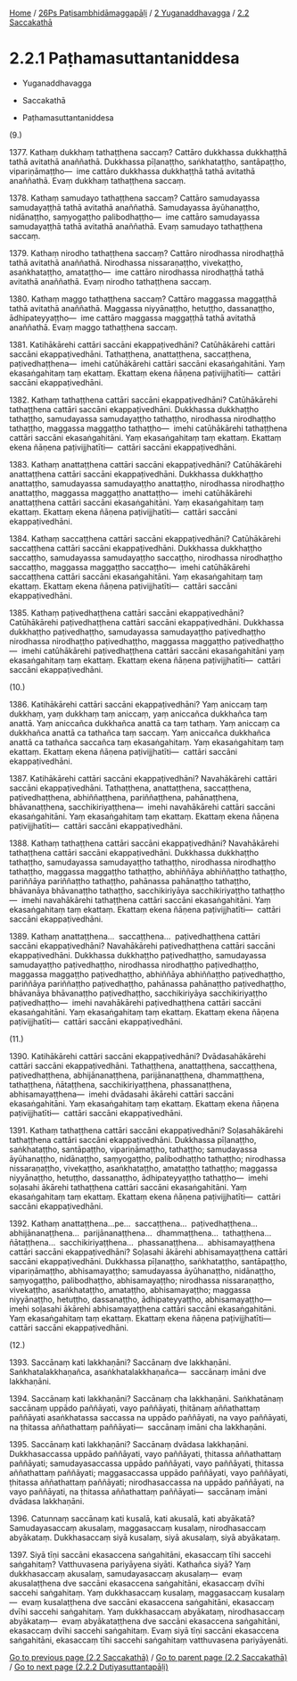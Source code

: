 
[Home](/) / [26Ps Paṭisambhidāmaggapāḷi](../../../26Ps.md) / [2 Yuganaddhavagga](../../2.md) / [2.2 Saccakathā](../2.2.md)

# 2.2.1 Paṭhamasuttantaniddesa

* Yuganaddhavagga

* Saccakathā

* Paṭhamasuttantaniddesa

(9.)

1377\. Kathaṃ dukkhaṃ tathaṭṭhena saccaṃ? Cattāro dukkhassa dukkhaṭṭhā tathā avitathā anaññathā. Dukkhassa pīḷanaṭṭho, saṅkhataṭṭho, santāpaṭṭho, vipariṇāmaṭṭho—  ime cattāro dukkhassa dukkhaṭṭhā tathā avitathā anaññathā. Evaṃ dukkhaṃ tathaṭṭhena saccaṃ.

1378\. Kathaṃ samudayo tathaṭṭhena saccaṃ? Cattāro samudayassa samudayaṭṭhā tathā avitathā anaññathā. Samudayassa āyūhanaṭṭho, nidānaṭṭho, saṃyogaṭṭho palibodhaṭṭho—  ime cattāro samudayassa samudayaṭṭhā tathā avitathā anaññathā. Evaṃ samudayo tathaṭṭhena saccaṃ.

1379\. Kathaṃ nirodho tathaṭṭhena saccaṃ? Cattāro nirodhassa nirodhaṭṭhā tathā avitathā anaññathā. Nirodhassa nissaraṇaṭṭho, vivekaṭṭho, asaṅkhataṭṭho, amataṭṭho—  ime cattāro nirodhassa nirodhaṭṭhā tathā avitathā anaññathā. Evaṃ nirodho tathaṭṭhena saccaṃ.

1380\. Kathaṃ maggo tathaṭṭhena saccaṃ? Cattāro maggassa maggaṭṭhā tathā avitathā anaññathā. Maggassa niyyānaṭṭho, hetuṭṭho, dassanaṭṭho, ādhipateyyaṭṭho—  ime cattāro maggassa maggaṭṭhā tathā avitathā anaññathā. Evaṃ maggo tathaṭṭhena saccaṃ.

1381\. Katihākārehi cattāri saccāni ekappaṭivedhāni? Catūhākārehi cattāri saccāni ekappaṭivedhāni. Tathaṭṭhena, anattaṭṭhena, saccaṭṭhena, paṭivedhaṭṭhena—  imehi catūhākārehi cattāri saccāni ekasaṅgahitāni. Yaṃ ekasaṅgahitaṃ taṃ ekattaṃ. Ekattaṃ ekena ñāṇena paṭivijjhatīti—  cattāri saccāni ekappaṭivedhāni.

1382\. Kathaṃ tathaṭṭhena cattāri saccāni ekappaṭivedhāni? Catūhākārehi tathaṭṭhena cattāri saccāni ekappaṭivedhāni. Dukkhassa dukkhaṭṭho tathaṭṭho, samudayassa samudayaṭṭho tathaṭṭho, nirodhassa nirodhaṭṭho tathaṭṭho, maggassa maggaṭṭho tathaṭṭho—  imehi catūhākārehi tathaṭṭhena cattāri saccāni ekasaṅgahitāni. Yaṃ ekasaṅgahitaṃ taṃ ekattaṃ. Ekattaṃ ekena ñāṇena paṭivijjhatīti—  cattāri saccāni ekappaṭivedhāni.

1383\. Kathaṃ anattaṭṭhena cattāri saccāni ekappaṭivedhāni? Catūhākārehi anattaṭṭhena cattāri saccāni ekappaṭivedhāni. Dukkhassa dukkhaṭṭho anattaṭṭho, samudayassa samudayaṭṭho anattaṭṭho, nirodhassa nirodhaṭṭho anattaṭṭho, maggassa maggaṭṭho anattaṭṭho—  imehi catūhākārehi anattaṭṭhena cattāri saccāni ekasaṅgahitāni. Yaṃ ekasaṅgahitaṃ taṃ ekattaṃ. Ekattaṃ ekena ñāṇena paṭivijjhatīti—  cattāri saccāni ekappaṭivedhāni.

1384\. Kathaṃ saccaṭṭhena cattāri saccāni ekappaṭivedhāni? Catūhākārehi saccaṭṭhena cattāri saccāni ekappaṭivedhāni. Dukkhassa dukkhaṭṭho saccaṭṭho, samudayassa samudayaṭṭho saccaṭṭho, nirodhassa nirodhaṭṭho saccaṭṭho, maggassa maggaṭṭho saccaṭṭho—  imehi catūhākārehi saccaṭṭhena cattāri saccāni ekasaṅgahitāni. Yaṃ ekasaṅgahitaṃ taṃ ekattaṃ. Ekattaṃ ekena ñāṇena paṭivijjhatīti—  cattāri saccāni ekappaṭivedhāni.

1385\. Kathaṃ paṭivedhaṭṭhena cattāri saccāni ekappaṭivedhāni? Catūhākārehi paṭivedhaṭṭhena cattāri saccāni ekappaṭivedhāni. Dukkhassa dukkhaṭṭho paṭivedhaṭṭho, samudayassa samudayaṭṭho paṭivedhaṭṭho nirodhassa nirodhaṭṭho paṭivedhaṭṭho, maggassa maggaṭṭho paṭivedhaṭṭho—  imehi catūhākārehi paṭivedhaṭṭhena cattāri saccāni ekasaṅgahitāni yaṃ ekasaṅgahitaṃ taṃ ekattaṃ. Ekattaṃ ekena ñāṇena paṭivijjhatīti—  cattāri saccāni ekappaṭivedhāni.

(10.)

1386\. Katihākārehi cattāri saccāni ekappaṭivedhāni? Yaṃ aniccaṃ taṃ dukkhaṃ, yaṃ dukkhaṃ taṃ aniccaṃ, yaṃ aniccañca dukkhañca taṃ anattā. Yaṃ aniccañca dukkhañca anattā ca taṃ tathaṃ. Yaṃ aniccaṃ ca dukkhañca anattā ca tathañca taṃ saccaṃ. Yaṃ aniccañca dukkhañca anattā ca tathañca saccañca taṃ ekasaṅgahitaṃ. Yaṃ ekasaṅgahitaṃ taṃ ekattaṃ. Ekattaṃ ekena ñāṇena paṭivijjhatīti—  cattāri saccāni ekappaṭivedhāni.

1387\. Katihākārehi cattāri saccāni ekappaṭivedhāni? Navahākārehi cattāri saccāni ekappaṭivedhāni. Tathaṭṭhena, anattaṭṭhena, saccaṭṭhena, paṭivedhaṭṭhena, abhiññaṭṭhena, pariññaṭṭhena, pahānaṭṭhena, bhāvanaṭṭhena, sacchikiriyaṭṭhena—  imehi navahākārehi cattāri saccāni ekasaṅgahitāni. Yaṃ ekasaṅgahitaṃ taṃ ekattaṃ. Ekattaṃ ekena ñāṇena paṭivijjhatīti—  cattāri saccāni ekappaṭivedhāni.

1388\. Kathaṃ tathaṭṭhena cattāri saccāni ekappaṭivedhāni? Navahākārehi tathaṭṭhena cattāri saccāni ekappaṭivedhāni. Dukkhassa dukkhaṭṭho tathaṭṭho, samudayassa samudayaṭṭho tathaṭṭho, nirodhassa nirodhaṭṭho tathaṭṭho, maggassa maggaṭṭho tathaṭṭho, abhiññāya abhiññaṭṭho tathaṭṭho, pariññāya pariññaṭṭho tathaṭṭho, pahānassa pahānaṭṭho tathaṭṭho, bhāvanāya bhāvanaṭṭho tathaṭṭho, sacchikiriyāya sacchikiriyaṭṭho tathaṭṭho—  imehi navahākārehi tathaṭṭhena cattāri saccāni ekasaṅgahitāni. Yaṃ ekasaṅgahitaṃ taṃ ekattaṃ. Ekattaṃ ekena ñāṇena paṭivijjhatīti—  cattāri saccāni ekappaṭivedhāni.

1389\. Kathaṃ anattaṭṭhena…  saccaṭṭhena…  paṭivedhaṭṭhena cattāri saccāni ekappaṭivedhāni? Navahākārehi paṭivedhaṭṭhena cattāri saccāni ekappaṭivedhāni. Dukkhassa dukkhaṭṭho paṭivedhaṭṭho, samudayassa samudayaṭṭho paṭivedhaṭṭho, nirodhassa nirodhaṭṭho paṭivedhaṭṭho, maggassa maggaṭṭho paṭivedhaṭṭho, abhiññāya abhiññaṭṭho paṭivedhaṭṭho, pariññāya pariññaṭṭho paṭivedhaṭṭho, pahānassa pahānaṭṭho paṭivedhaṭṭho, bhāvanāya bhāvanaṭṭho paṭivedhaṭṭho, sacchikiriyāya sacchikiriyaṭṭho paṭivedhaṭṭho—  imehi navahākārehi paṭivedhaṭṭhena cattāri saccāni ekasaṅgahitāni. Yaṃ ekasaṅgahitaṃ taṃ ekattaṃ. Ekattaṃ ekena ñāṇena paṭivijjhatīti—  cattāri saccāni ekappaṭivedhāni.

(11.)

1390\. Katihākārehi cattāri saccāni ekappaṭivedhāni? Dvādasahākārehi cattāri saccāni ekappaṭivedhāni. Tathaṭṭhena, anattaṭṭhena, saccaṭṭhena, paṭivedhaṭṭhena, abhijānanaṭṭhena, parijānanaṭṭhena, dhammaṭṭhena, tathaṭṭhena, ñātaṭṭhena, sacchikiriyaṭṭhena, phassanaṭṭhena, abhisamayaṭṭhena—  imehi dvādasahi ākārehi cattāri saccāni ekasaṅgahitāni. Yaṃ ekasaṅgahitaṃ taṃ ekattaṃ. Ekattaṃ ekena ñāṇena paṭivijjhatīti—  cattāri saccāni ekappaṭivedhāni.

1391\. Kathaṃ tathaṭṭhena cattāri saccāni ekappaṭivedhāni? Soḷasahākārehi tathaṭṭhena cattāri saccāni ekappaṭivedhāni. Dukkhassa pīḷanaṭṭho, saṅkhataṭṭho, santāpaṭṭho, vipariṇāmaṭṭho, tathaṭṭho; samudayassa āyūhanaṭṭho, nidānaṭṭho, saṃyogaṭṭho, palibodhaṭṭho tathaṭṭho; nirodhassa nissaraṇaṭṭho, vivekaṭṭho, asaṅkhataṭṭho, amataṭṭho tathaṭṭho; maggassa niyyānaṭṭho, hetuṭṭho, dassanaṭṭho, ādhipateyyaṭṭho tathaṭṭho—  imehi soḷasahi ākārehi tathaṭṭhena cattāri saccāni ekasaṅgahitāni. Yaṃ ekasaṅgahitaṃ taṃ ekattaṃ. Ekattaṃ ekena ñāṇena paṭivijjhatīti—  cattāri saccāni ekappaṭivedhāni.

1392\. Kathaṃ anattaṭṭhena…pe…  saccaṭṭhena…  paṭivedhaṭṭhena…  abhijānanaṭṭhena…  parijānanaṭṭhena…  dhammaṭṭhena…  tathaṭṭhena…  ñātaṭṭhena…  sacchikiriyaṭṭhena…  phassanaṭṭhena…  abhisamayaṭṭhena cattāri saccāni ekappaṭivedhāni? Soḷasahi ākārehi abhisamayaṭṭhena cattāri saccāni ekappaṭivedhāni. Dukkhassa pīḷanaṭṭho, saṅkhataṭṭho, santāpaṭṭho, vipariṇāmaṭṭho, abhisamayaṭṭho; samudayassa āyūhanaṭṭho, nidānaṭṭho, saṃyogaṭṭho, palibodhaṭṭho, abhisamayaṭṭho; nirodhassa nissaraṇaṭṭho, vivekaṭṭho, asaṅkhataṭṭho, amataṭṭho, abhisamayaṭṭho; maggassa niyyānaṭṭho, hetuṭṭho, dassanaṭṭho, ādhipateyyaṭṭho, abhisamayaṭṭho—  imehi soḷasahi ākārehi abhisamayaṭṭhena cattāri saccāni ekasaṅgahitāni. Yaṃ ekasaṅgahitaṃ taṃ ekattaṃ. Ekattaṃ ekena ñāṇena paṭivijjhatīti—  cattāri saccāni ekappaṭivedhāni.

(12.)

1393\. Saccānaṃ kati lakkhaṇāni? Saccānaṃ dve lakkhaṇāni. Saṅkhatalakkhaṇañca, asaṅkhatalakkhaṇañca—  saccānaṃ imāni dve lakkhaṇāni.

1394\. Saccānaṃ kati lakkhaṇāni? Saccānaṃ cha lakkhaṇāni. Saṅkhatānaṃ saccānaṃ uppādo paññāyati, vayo paññāyati, ṭhitānaṃ aññathattaṃ paññāyati asaṅkhatassa saccassa na uppādo paññāyati, na vayo paññāyati, na ṭhitassa aññathattaṃ paññāyati—  saccānaṃ imāni cha lakkhaṇāni.

1395\. Saccānaṃ kati lakkhaṇāni? Saccānaṃ dvādasa lakkhaṇāni. Dukkhasaccassa uppādo paññāyati, vayo paññāyati, ṭhitassa aññathattaṃ paññāyati; samudayasaccassa uppādo paññāyati, vayo paññāyati, ṭhitassa aññathattaṃ paññāyati; maggasaccassa uppādo paññāyati, vayo paññāyati, ṭhitassa aññathattaṃ paññāyati; nirodhasaccassa na uppādo paññāyati, na vayo paññāyati, na ṭhitassa aññathattaṃ paññāyati—  saccānaṃ imāni dvādasa lakkhaṇāni.

1396\. Catunnaṃ saccānaṃ kati kusalā, kati akusalā, kati abyākatā? Samudayasaccaṃ akusalaṃ, maggasaccaṃ kusalaṃ, nirodhasaccaṃ abyākataṃ. Dukkhasaccaṃ siyā kusalaṃ, siyā akusalaṃ, siyā abyākataṃ.

1397\. Siyā tīṇi saccāni ekasaccena saṅgahitāni, ekasaccaṃ tīhi saccehi saṅgahitaṃ? Vatthuvasena pariyāyena siyāti. Kathañca siyā? Yaṃ dukkhasaccaṃ akusalaṃ, samudayasaccaṃ akusalaṃ—  evaṃ akusalaṭṭhena dve saccāni ekasaccena saṅgahitāni, ekasaccaṃ dvīhi saccehi saṅgahitaṃ. Yaṃ dukkhasaccaṃ kusalaṃ, maggasaccaṃ kusalaṃ—  evaṃ kusalaṭṭhena dve saccāni ekasaccena saṅgahitāni, ekasaccaṃ dvīhi saccehi saṅgahitaṃ. Yaṃ dukkhasaccaṃ abyākataṃ, nirodhasaccaṃ abyākataṃ—  evaṃ abyākataṭṭhena dve saccāni ekasaccena saṅgahitāni, ekasaccaṃ dvīhi saccehi saṅgahitaṃ. Evaṃ siyā tīṇi saccāni ekasaccena saṅgahitāni, ekasaccaṃ tīhi saccehi saṅgahitaṃ vatthuvasena pariyāyenāti.

[Go to previous page (2.2 Saccakathā)](../2.2.md) / [Go to parent page (2.2 Saccakathā)](../2.2.md) / [Go to next page (2.2.2 Dutiyasuttantapāḷi)](2.2.2.md)


